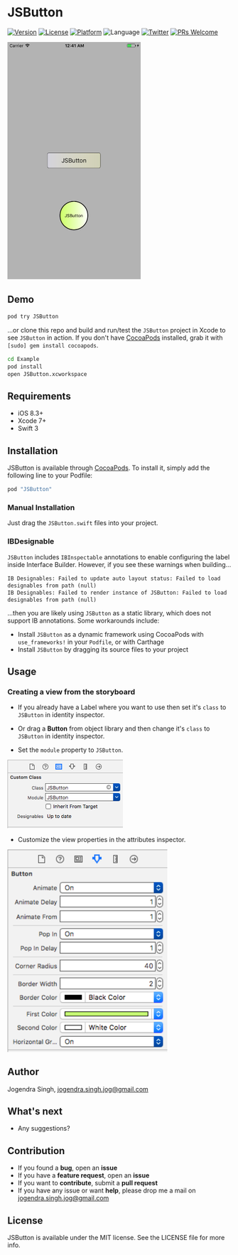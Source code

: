 # JSButton
[![Version](https://img.shields.io/cocoapods/v/JSButton.svg?style=flat)](http://cocoapods.org/pods/JSButton)
[![License](https://img.shields.io/cocoapods/l/JSButton.svg?style=flat)](http://cocoapods.org/pods/JSButton)
[![Platform](https://img.shields.io/cocoapods/p/JSButton.svg?style=flat)](http://cocoapods.org/pods/JSButton)
![Language](https://img.shields.io/badge/language-Swift%203-orange.svg)
[![Twitter](https://img.shields.io/badge/twitter-@imjog24-blue.svg?style=flat)](https://twitter.com/imjog24)
[![PRs Welcome](https://img.shields.io/badge/PRs-welcome-brightgreen.svg?style=flat-square)](http://makeapullrequest.com)

<img src="https://github.com/imjog/JSButton/blob/master/Example/jsbuttonss.png" width="300">

## Demo

```bash
pod try JSButton
```

...or clone this repo and build and run/test the `JSButton` project in Xcode to see `JSButton` in action. If you don't have [CocoaPods](http://cocoapods.org) installed, grab it with `[sudo] gem install cocoapods`.

```bash
cd Example
pod install
open JSButton.xcworkspace
```

## Requirements
- iOS 8.3+
- Xcode 7+
- Swift 3

## Installation

JSButton is available through [CocoaPods](http://cocoapods.org). To install
it, simply add the following line to your Podfile:

```ruby
pod "JSButton"
```
### Manual Installation

Just drag the `JSButton.swift` files into your project.

### IBDesignable

`JSButton` includes `IBInspectable` annotations to enable configuring the label inside Interface Builder. However, if you see these warnings when building...

```
IB Designables: Failed to update auto layout status: Failed to load designables from path (null)
IB Designables: Failed to render instance of JSButton: Failed to load designables from path (null)
```

...then you are likely using `JSButton` as a static library, which does not support IB annotations. Some workarounds include:

- Install `JSButton` as a dynamic framework using CocoaPods with `use_frameworks!` in your `Podfile`, or with Carthage
- Install `JSButton` by dragging its source files to your project

## Usage
### Creating a view from the storyboard

- If you already have a Label where you want to use then set it's `class` to `JSButton` in identity inspector.

- Or drag a **Button** from object library and then change it's `class` to `JSButton` in identity inspector.

- Set the `module` property to `JSButton`.

<img
src='https://github.com/imjog/JSButton/blob/master/Example/jsbuttonclass.png' width='260' alt='Add JSButton to storyboard'>

- Customize the view properties in the attributes inspector.

<img
src='https://github.com/imjog/JSButton/blob/master/Example/jsbuttondesignable.png' width='360' alt='Attributes inspector'>

## Author

Jogendra Singh, jogendra.singh.jog@gmail.com

## What's next

- Any suggestions?

## Contribution

- If you found a **bug**, open an **issue**
- If you have a **feature request**, open an **issue**
- If you want to **contribute**, submit a **pull request**
- If you have any issue or want **help**, please drop me a mail on jogendra.singh.jog@gmail.com

## License

JSButton is available under the MIT license. See the LICENSE file for more info.
